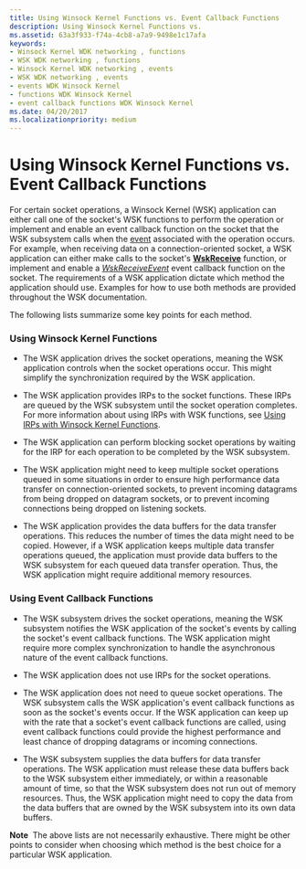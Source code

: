 ```yaml
---
title: Using Winsock Kernel Functions vs. Event Callback Functions
description: Using Winsock Kernel Functions vs.
ms.assetid: 63a3f933-f74a-4cb8-a7a9-9498e1c17afa
keywords:
- Winsock Kernel WDK networking , functions
- WSK WDK networking , functions
- Winsock Kernel WDK networking , events
- WSK WDK networking , events
- events WDK Winsock Kernel
- functions WDK Winsock Kernel
- event callback functions WDK Winsock Kernel
ms.date: 04/20/2017
ms.localizationpriority: medium
---
```


# Using Winsock Kernel Functions vs. Event Callback Functions


For certain socket operations, a Winsock Kernel (WSK) application can either call one of the socket's WSK functions to perform the operation or implement and enable an event callback function on the socket that the WSK subsystem calls when the [event](winsock-kernel-events.md) associated with the operation occurs. For example, when receiving data on a connection-oriented socket, a WSK application can either make calls to the socket's [**WskReceive**](/windows-hardware/drivers/ddi/wsk/nc-wsk-pfn_wsk_receive) function, or implement and enable a [*WskReceiveEvent*](/windows-hardware/drivers/ddi/wsk/nc-wsk-pfn_wsk_receive_event) event callback function on the socket. The requirements of a WSK application dictate which method the application should use. Examples for how to use both methods are provided throughout the WSK documentation.

The following lists summarize some key points for each method.

### Using Winsock Kernel Functions

-   The WSK application drives the socket operations, meaning the WSK application controls when the socket operations occur. This might simplify the synchronization required by the WSK application.

-   The WSK application provides IRPs to the socket functions. These IRPs are queued by the WSK subsystem until the socket operation completes. For more information about using IRPs with WSK functions, see [Using IRPs with Winsock Kernel Functions](using-irps-with-winsock-kernel-functions.md).

-   The WSK application can perform blocking socket operations by waiting for the IRP for each operation to be completed by the WSK subsystem.

-   The WSK application might need to keep multiple socket operations queued in some situations in order to ensure high performance data transfer on connection-oriented sockets, to prevent incoming datagrams from being dropped on datagram sockets, or to prevent incoming connections being dropped on listening sockets.

-   The WSK application provides the data buffers for the data transfer operations. This reduces the number of times the data might need to be copied. However, if a WSK application keeps multiple data transfer operations queued, the application must provide data buffers to the WSK subsystem for each queued data transfer operation. Thus, the WSK application might require additional memory resources.

### Using Event Callback Functions

-   The WSK subsystem drives the socket operations, meaning the WSK subsystem notifies the WSK application of the socket's events by calling the socket's event callback functions. The WSK application might require more complex synchronization to handle the asynchronous nature of the event callback functions.

-   The WSK application does not use IRPs for the socket operations.

-   The WSK application does not need to queue socket operations. The WSK subsystem calls the WSK application's event callback functions as soon as the socket's events occur. If the WSK application can keep up with the rate that a socket's event callback functions are called, using event callback functions could provide the highest performance and least chance of dropping datagrams or incoming connections.

-   The WSK subsystem supplies the data buffers for data transfer operations. The WSK application must release these data buffers back to the WSK subsystem either immediately, or within a reasonable amount of time, so that the WSK subsystem does not run out of memory resources. Thus, the WSK application might need to copy the data from the data buffers that are owned by the WSK subsystem into its own data buffers.

**Note**  The above lists are not necessarily exhaustive. There might be other points to consider when choosing which method is the best choice for a particular WSK application.

 

 

